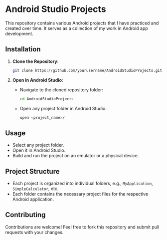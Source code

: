 # Android Studio Projects

This repository contains various Android projects that I have practiced and created over time. It serves as a collection of my work in Android app development.

## **Installation**

1. **Clone the Repository**:
    ```bash
    git clone https://github.com/yourusername/AndroidStudioProjects.git
    ```

2. **Open in Android Studio**:
    - Navigate to the cloned repository folder:
      ```bash
      cd AndroidStudioProjects
      ```
    - Open any project folder in Android Studio:
      ```bash
      open <project_name>/
      ```

## **Usage**

- Select any project folder.
- Open it in Android Studio.
- Build and run the project on an emulator or a physical device.

## **Project Structure**

- Each project is organized into individual folders, e.g., `MyApplication`, `SimpleCalculator`, etc.
- Each folder contains the necessary project files for the respective Android application.

## **Contributing**

Contributions are welcome! Feel free to fork this repository and submit pull requests with your changes.

